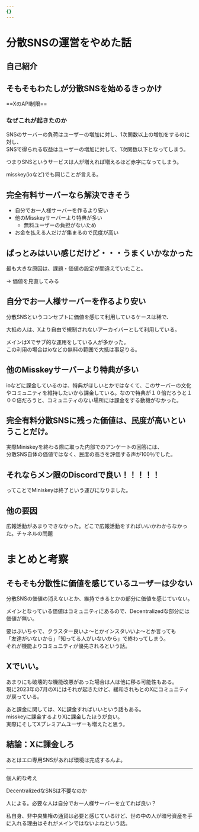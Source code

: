 ```yaml
---
{}
---
```

  

  

# 分散SNSの運営をやめた話

## 自己紹介

  

## そもそもわたしが分散SNSを始めるきっかけ

==XのAPI制限==

### なぜこれが起きたのか

SNSのサーバーの負荷はユーザーの増加に対し、1次関数以上の増加をするのに対し、  
SNSで得られる収益はユーザーの増加に対して、1次関数以下となってしまう。  

  

つまりSNSというサービスは人が増えれば増えるほど赤字になってしまう。

misskey(ioなど)でも同じことが言える。

  

## 完全有料サーバーなら解決できそう

- 自分でお一人様サーバーを作るより安い
- 他のMisskeyサーバーより特典が多い
    - 無料ユーザーの負担がないため
- お金を払える人だけが集まるので民度が高い

  

## ぱっとみはいい感じだけど・・・うまくいかなかった

最も大きな原因は、課題・価値の設定が間違えていたこと。

→ 価値を見直してみる

  

## 自分でお一人様サーバーを作るより安い

分散SNSというコンセプトに価値を感じて利用しているケースは稀で、

大抵の人は、Xより自由で規制されないアーカイバーとして利用している。

メインはXでサブ的な運用をしている人が多かった。  
この利用の場合はioなどの無料の範囲で大抵は事足りる。  

## 他のMisskeyサーバーより特典が多い

ioなどに課金しているのは、特典がほしいとかではなくて、このサーバーの文化やコミュニティを維持したいから課金している。なので特典が１０倍だろうと１００倍だろうと、コミュニティのない場所には課金をする動機がなかった。

## 完全有料分散SNSに残った価値は、民度が高いということだけ。

実際Miniskeyを終わる際に取った内部でのアンケートの回答には、  
分散SNS自体の価値ではなく、民度の高さを評価する声が100％でした。  

## それならメン限のDiscordで良い！！！！！

ってことでMiniskeyは終了という運びになりました。

## 他の要因

広報活動があまりできなかった。どこで広報活動をすればいいかわからなかった。チャネルの問題

  

# まとめと考察

## そもそも分散性に価値を感じているユーザーは少ない

分散SNSの価値の消えないとか、維持できるとかの部分に価値を感じていない。

メインとなっている価値はコミュニティにあるので、Decentralizedな部分には価値が無い。

要はぶいちゃで、クラスター良いよ～とかインスタいいよ～とか言っても  
「友達がいないから」「知ってる人がいないから」で終わってしまう。  
それが機能よりコミュニティが優先されるという話。  

## Xでいい。

あまりにも破壊的な機能改悪があった場合は人は他に移る可能性もある。  
現に2023年の7月のXにはそれが起きたけど、緩和されもとのXにコミュニティが戻っている。  

あと課金に関しては、Xに課金すればいいという話もある。  
misskeyに課金するよりXに課金したほうが良い。  
実際にそしてXプレミアムユーザーも増えたと思う。  

  

## 結論：Xに課金しろ

あとはエロ専用SNSがあれば環境は完成するんよ。

  

---

  

  

  

  

  

  

個人的な考え

DecentralizedなSNSは不要なのか

人による。必要な人は自分でお一人様サーバーを立てれば良い？

私自身、非中央集権の通貨は必要と感じているけど、世の中の人が暗号資産を手に入れる理由はそれがメインではないよねという話。